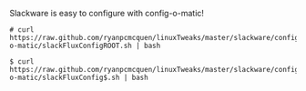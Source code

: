 Slackware is easy to configure with config-o-matic!

    # curl https://raw.github.com/ryanpcmcquen/linuxTweaks/master/slackware/config-o-matic/slackFluxConfigROOT.sh | bash

    $ curl https://raw.github.com/ryanpcmcquen/linuxTweaks/master/slackware/config-o-matic/slackFluxConfig$.sh | bash

